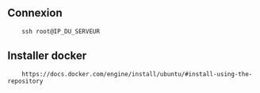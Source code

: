 ## Connexion

```shell
    ssh root@IP_DU_SERVEUR
```

## Installer docker

```shell
    https://docs.docker.com/engine/install/ubuntu/#install-using-the-repository
```